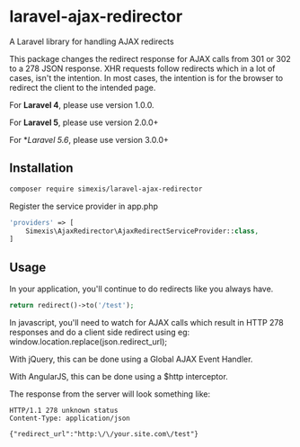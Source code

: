 # laravel-ajax-redirector

A Laravel library for handling AJAX redirects

This package changes the redirect response for AJAX calls from 301 or 302 to a 278 JSON response. XHR requests follow
redirects which in a lot of cases, isn't the intention. In most cases, the intention is for the browser to redirect
the client to the intended page.

For **Laravel 4**, please use version 1.0.0.

For **Laravel 5**, please use version 2.0.0+

For **Laravel 5.6*, please use version 3.0.0+

## Installation

```bash
composer require simexis/laravel-ajax-redirector
```

Register the service provider in app.php
```php
'providers' => [
    Simexis\AjaxRedirector\AjaxRedirectServiceProvider::class,
]
```


## Usage

In your application, you'll continue to do redirects like you always have.
```php
return redirect()->to('/test');
```

In javascript, you'll need to watch for AJAX calls which result in HTTP 278 responses and do a client side redirect
using eg: window.location.replace(json.redirect_url);

With jQuery, this can be done using a Global AJAX Event Handler.

With AngularJS, this can be done using a $http interceptor.

The response from the server will look something like:
```
HTTP/1.1 278 unknown status
Content-Type: application/json

{"redirect_url":"http:\/\/your.site.com\/test"}
```
